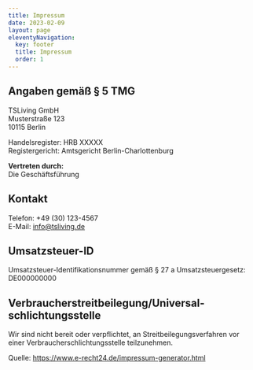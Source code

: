 ```yaml
---
title: Impressum
date: 2023-02-09
layout: page
eleventyNavigation:
  key: footer
  title: Impressum
  order: 1
---
```

## Angaben gemäß § 5 TMG

TSLiving GmbH\
Musterstraße 123\
10115 Berlin

Handelsregister: HRB XXXXX\
Registergericht: Amtsgericht Berlin-Charlottenburg

**Vertreten durch:**\
Die Geschäftsführung

## Kontakt

Telefon: +49 (30) 123-4567\
E-Mail: info@tsliving.de

## Umsatzsteuer-ID

Umsatzsteuer-Identifikationsnummer gemäß § 27 a Umsatzsteuergesetz:\
DE000000000

## Verbraucher­streit­beilegung/Universal­schlichtungs­stelle

Wir sind nicht bereit oder verpflichtet, an Streitbeilegungsverfahren vor einer Verbraucherschlichtungsstelle teilzunehmen.

Quelle: <https://www.e-recht24.de/impressum-generator.html>
